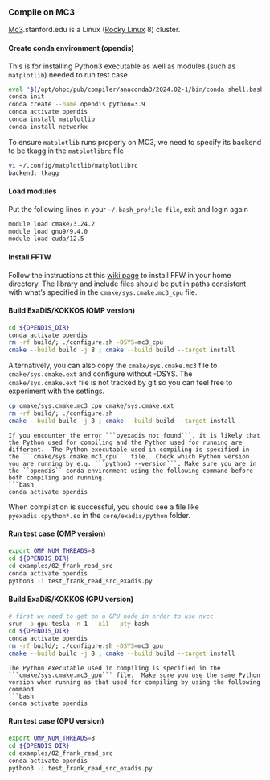 ### Compile on MC3

[Mc3](https://hpcc-intranet.stanford.edu/resources/mc3-cluster/).stanford.edu is a Linux ([Rocky Linux](https://rockylinux.org/) 8) cluster.

#### Create conda environment (opendis) 
This is for installing Python3 executable as well as modules (such as ``matplotlib``) needed to run test case
````bash
eval "$(/opt/ohpc/pub/compiler/anaconda3/2024.02-1/bin/conda shell.bash hook)"
conda init
conda create --name opendis python=3.9
conda activate opendis
conda install matplotlib
conda install networkx
````

To ensure ``matplotlib`` runs properly on MC3, we need to specify its backend to be tkagg in the ``matplotlibrc`` file
````bash
vi ~/.config/matplotlib/matplotlibrc
backend: tkagg
````


#### Load modules 

Put the following lines in your ``~/.bash_profile file``, exit and login again
````bash
module load cmake/3.24.2
module load gnu9/9.4.0
module load cuda/12.5
````

#### Install FFTW
Follow the instructions at this [wiki page](http://micro.stanford.edu/wiki/Install_FFTW3) to install FFW in your home directory.  The library and include files should be put in paths consistent with what’s specified in the ``cmake/sys.cmake.mc3_cpu`` file.
  
#### Build ExaDiS/KOKKOS (OMP version)

````bash
cd ${OPENDIS_DIR}
conda activate opendis
rm -rf build/; ./configure.sh -DSYS=mc3_cpu
cmake --build build -j 8 ; cmake --build build --target install
````

Alternatively, you can also copy the ``cmake/sys.cmake.mc3`` file to ``cmake/sys.cmake.ext`` and configure without -DSYS. The ``cmake/sys.cmake.ext`` file is not tracked by git so you can feel free to experiment with the settings.

````bash
cp cmake/sys.cmake.mc3_cpu cmake/sys.cmake.ext
rm -rf build/; ./configure.sh 
cmake --build build -j 8 ; cmake --build build --target install
````

```{hint}
If you encounter the error ```pyexadis not found```, it is likely that the Python used for compiling and the Python used for running are different.  The Python executable used in compiling is specified in the ```cmake/sys.cmake.mc3_cpu``` file.  Check which Python version you are running by e.g. ```python3 --version```. Make sure you are in the ``opendis`` conda environment using the following command before both compiling and running.
```bash
conda activate opendis
```
When compilation is successful, you should see a file like ``pyexadis.cpython*.so`` in the ``core/exadis/python`` folder.

#### Run test case (OMP version)

````bash
export OMP_NUM_THREADS=8
cd ${OPENDIS_DIR}
cd examples/02_frank_read_src
conda activate opendis
python3 -i test_frank_read_src_exadis.py
````

#### Build ExaDiS/KOKKOS (GPU version)

````bash
# first we need to get on a GPU node in order to use nvcc
srun -p gpu-tesla -n 1 --x11 --pty bash
cd ${OPENDIS_DIR}
conda activate opendis
rm -rf build/; ./configure.sh -DSYS=mc3_gpu
cmake --build build -j 8 ; cmake --build build --target install
````

```{hint}
The Python executable used in compiling is specified in the ```cmake/sys.cmake.mc3_gpu``` file.  Make sure you use the same Python version when running as that used for compiling by using the following command.
```bash
conda activate opendis
```

#### Run test case (GPU version)

````bash
export OMP_NUM_THREADS=8
cd ${OPENDIS_DIR}
cd examples/02_frank_read_src
conda activate opendis
python3 -i test_frank_read_src_exadis.py
````
